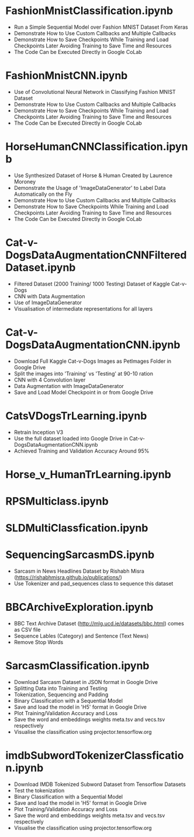 # FashionMnistClassification.ipynb
- Run a Simple Sequential Model over Fashion MNIST Dataset From Keras
- Demonstrate How to Use Custom Callbacks and Multiple Callbacks
- Demonstrate How to Save Checkpoints While Training and Load Checkpoints Later Avoiding Training to Save Time and Resources
- The Code Can be Executed Directly in Google CoLab

# FashionMnistCNN.ipynb
- Use of Convolutional Neural Network in Classifying Fashion MNIST Dataset
- Demonstrate How to Use Custom Callbacks and Multiple Callbacks
- Demonstrate How to Save Checkpoints While Training and Load Checkpoints Later Avoiding Training to Save Time and Resources
- The Code Can be Executed Directly in Google CoLab

# HorseHumanCNNClassification.ipynb
- Use Synthesized Dataset of Horse & Human Created by Laurence Moroney
- Demonstrate the Usage of 'ImageDataGenerator' to Label Data Automatically on the Fly
- Demonstrate How to Use Custom Callbacks and Multiple Callbacks
- Demonstrate How to Save Checkpoints While Training and Load Checkpoints Later Avoiding Training to Save Time and Resources
- The Code Can be Executed Directly in Google CoLab

# Cat-v-DogsDataAugmentationCNNFilteredDataset.ipynb

- Filtered Dataset (2000 Training/ 1000 Testing) Dataset of Kaggle Cat-v-Dogs
- CNN with Data Augmentation
- Use of ImageDataGenerator
- Visualisation of intermediate representations for all layers

# Cat-v-DogsDataAugmentationCNN.ipynb
- Download Full Kaggle Cat-v-Dogs Images as PetImages Folder in Google Drive
- Split the images into 'Training' vs 'Testing' at 90-10 ration
- CNN with 4 Convolution layer
- Data Augmentation with ImageDataGenerator
- Save and Load Model Checkpoint in or from Google Drive

# CatsVDogsTrLearning.ipynb
- Retrain Inception V3
- Use the full dataset loaded into Google Drive in Cat-v-DogsDataAugmentationCNN.ipynb
- Achieved Training and Validation Accuracy Around 95%

# Horse_v_HumanTrLearning.ipynb

# RPSMulticlass.ipynb

# SLDMultiClassfication.ipynb

# SequencingSarcasmDS.ipynb
- Sarcasm in News Headlines Dataset by Rishabh Misra (https://rishabhmisra.github.io/publications/)
- Use Tokenizer and pad_sequences class to sequence this dataset

# BBCArchiveExploration.ipynb
- BBC Text Archive Dataset (http://mlg.ucd.ie/datasets/bbc.html) comes as CSV file
- Sequence Lables (Category) and Sentence (Text News)
- Remove Stop Words

# SarcasmClassification.ipynb
- Download Sarcasm Dataset in JSON format in Google Drive
- Splitting Data into Training and Testing
- Tokenization, Sequencing and Padding
- Binary Classification with a Sequential Model
- Save and load the model in 'H5' format in Google Drive
- Plot Training/Validation Accuracy and Loss
- Save the word and embeddings weights meta.tsv and vecs.tsv respectively
- Visualise the classification using projector.tensorflow.org

# imdbSubwordTokenizerClassfication.ipynb
- Download IMDB Tokenized Subword Dataset from Tensorflow Datasets
- Test the tokenization
- Binary Classification with a Sequential Model
- Save and load the model in 'H5' format in Google Drive
- Plot Training/Validation Accuracy and Loss
- Save the word and embeddings weights meta.tsv and vecs.tsv respectively
- Visualise the classification using projector.tensorflow.org
